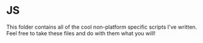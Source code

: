 # JS

This folder contains all of the cool non-platform specific scripts I've written. Feel free to take these files and do with them what you will!

